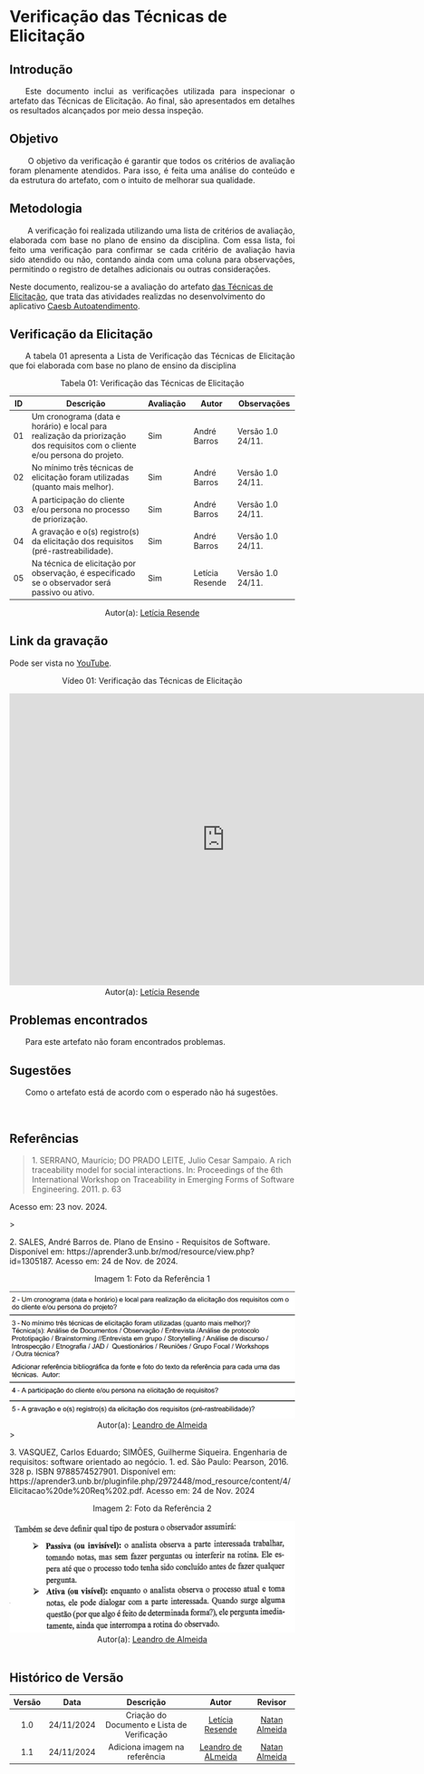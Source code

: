 #  Verificação das Técnicas de Elicitação

## Introdução
<p align="justify">
&emsp;&emsp;Este documento inclui as verificações utilizada para inspecionar o artefato das Técnicas de Elicitação. Ao final, são apresentados em detalhes os resultados alcançados por meio dessa inspeção.
</p>

## Objetivo
<p align="justify">
&emsp;&emsp; O objetivo da verificação é garantir que todos os critérios de avaliação foram plenamente atendidos. Para isso, é feita uma análise do conteúdo e da estrutura do artefato, com o intuito de melhorar sua qualidade.
</p>

## Metodologia
<p align="justify">
&emsp;&emsp; A verificação foi realizada utilizando uma lista de critérios de avaliação, elaborada com base no plano de ensino da disciplina. Com essa lista, foi feito uma verificação para confirmar se cada critério de avaliação havia sido atendido ou não, contando ainda com uma coluna para observações, permitindo o registro de detalhes adicionais ou outras considerações.

Neste documento, realizou-se a avaliação do artefato <a href="http://127.0.0.1:8000/elicitacao/tecnicas/introspeccao/">das Técnicas de Elicitação</a>, que trata das atividades realizdas no desenvolvimento do aplicativo <a href="https://github.com/Requisitos-de-Software/2024.2-CAESB-Autoatendimento">Caesb Autoatendimento</a>.
</p>


## Verificação da Elicitação
<p align="justify">
&emsp;&emsp;A tabela 01 apresenta a Lista de Verificação das Técnicas de Elicitação que foi elaborada com base no plano de ensino da disciplina
</p>

<center>Tabela 01: Verificação das Técnicas de Elicitação</center>

| **ID** | **Descrição**  | **Avaliação** | **Autor** |**Observações**    |
|--------|----------------|---------------|--|------------------|
| 01     | Um cronograma (data e horário) e local para realização da priorização dos requisitos com o cliente e/ou persona do projeto. | Sim | André Barros    | Versão 1.0  24/11.       |
| 02     | No mínimo três técnicas de elicitação foram utilizadas (quanto mais melhor).    | Sim  |   André Barros      | Versão 1.0  24/11.          |
| 03     | A participação do cliente e/ou persona no processo de priorização.  | Sim  | André Barros        | Versão 1.0  24/11.   |
| 04     | A gravação e o(s) registro(s) da elicitação dos requisitos  (pré-rastreabilidade).  | Sim |     André Barros     | Versão 1.0  24/11.   |
| 05     | Na técnica de elicitação por observação, é especificado se o observador será passivo ou ativo. | Sim  | Letícia Resende |      Versão 1.0  24/11.      |  



<center>
 Autor(a): <a href="https://github.com/LeticiaResende23" target = "_blank">Letícia Resende</a></h6>
</center>

## Link da gravação
Pode ser vista no [YouTube](https://youtu.be/O9MRW3hXTO4).</p>

<center>
    <p>Vídeo 01: Verificação das Técnicas de Elicitação</p>
    <iframe width="760" height="515" src="https://www.youtube.com/embed/DmlgaAM9_w0?si=Vnj5mmwBDT6_Rb-O" title="YouTube video player" frameborder="0" allow="accelerometer; autoplay; clipboard-write; encrypted-media; gyroscope; picture-in-picture; web-share" referrerpolicy="strict-origin-when-cross-origin" allowfullscreen></iframe>
    Autor(a): <a href="https://github.com/LeticiaResende23" target = "_blank">Letícia Resende</a></h6>
</center>

## Problemas encontrados
<p align="justify">&emsp;&emsp;Para este artefato não foram encontrados problemas.</p>


## Sugestões
<p align="justify">&emsp;&emsp;Como o artefato está de acordo com o esperado não há sugestões.</p>

<br>

## Referências

> <p id="1">1. SERRANO, Maurício; DO PRADO LEITE, Julio Cesar Sampaio. A rich traceability model for social interactions. In: Proceedings of the 6th International Workshop on Traceability in Emerging Forms of Software Engineering. 2011. p. 63
   Acesso em: 23 nov. 2024.
</p>
 > <p id="2">2. SALES, André Barros de. Plano de Ensino - Requisitos de Software. Disponível em: https://aprender3.unb.br/mod/resource/view.php?id=1305187. Acesso em: 24 de Nov. de 2024.<center><figcaption>Imagem 1: Foto da Referência 1</figcaption></center>
 </p><img src = "https://github.com/Requisitos-de-Software/2024.2-CAESB-Autoatendimento/blob/main/docs/assets/tec_eli_ref.png?raw=true"></img><center>Autor(a): <a href="https://github.com/leomitx10" target = "_blank">Leandro de Almeida</a></h6></center>
> <p>3. VASQUEZ, Carlos Eduardo; SIMÕES, Guilherme Siqueira. Engenharia de requisitos: software orientado ao negócio. 1. ed. São Paulo: Pearson, 2016. 328 p. ISBN 9788574527901. Disponível em: https://aprender3.unb.br/pluginfile.php/2972448/mod_resource/content/4/Elicitacao%20de%20Req%202.pdf. Acesso em: 24 de Nov. 2024</p>
<center><figcaption>Imagem 2: Foto da Referência 2</figcaption></center>
 </p><img src = "https://github.com/Requisitos-de-Software/2024.2-CAESB-Autoatendimento/blob/main/docs/assets/tec_elic_ref.png?raw=true"></img><center>Autor(a): <a href="https://github.com/leomitx10" target = "_blank">Leandro de Almeida</a></h6></center>

<br>

## Histórico de Versão

| Versão |    Data    |      Descrição       |  Autor  | Revisor |
| :----: | :--------: | :------------------: | :-----: | :-----: |
|  1.0   | 24/11/2024 | Criação do Documento e Lista de Verificação | [Letícia Resende](https://github.com/LeticiaResende23) | [Natan Almeida](https://github.com/natanalmeida03) |
|  1.1   | 24/11/2024 | Adiciona imagem na referência | [Leandro de ALmeida](https://github.com/leomitx10) | [Natan Almeida](https://github.com/natanalmeida03) |



